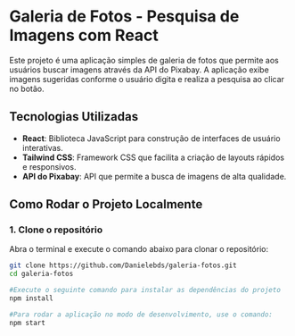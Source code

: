 # Galeria de Fotos - Pesquisa de Imagens com React

Este projeto é uma aplicação simples de galeria de fotos que permite aos usuários buscar imagens através da API do Pixabay. A aplicação exibe imagens sugeridas conforme o usuário digita e realiza a pesquisa ao clicar no botão.

## Tecnologias Utilizadas

- **React**: Biblioteca JavaScript para construção de interfaces de usuário interativas.
- **Tailwind CSS**: Framework CSS que facilita a criação de layouts rápidos e responsivos.
- **API do Pixabay**: API que permite a busca de imagens de alta qualidade.

## Como Rodar o Projeto Localmente

### 1. Clone o repositório

Abra o terminal e execute o comando abaixo para clonar o repositório:

```bash
git clone https://github.com/Danielebds/galeria-fotos.git
cd galeria-fotos

#Execute o seguinte comando para instalar as dependências do projeto
npm install

#Para rodar a aplicação no modo de desenvolvimento, use o comando:
npm start